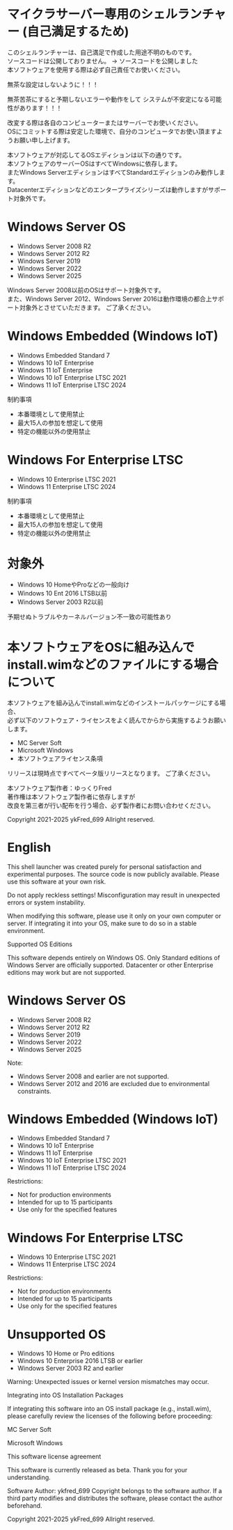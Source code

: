 # マイクラサーバー専用のシェルランチャー (自己満足するため)
このシェルランチャーは、自己満足で作成した用途不明のものです。  
ソースコードは公開しておりません。 → ソースコードを公開しました  
本ソフトウェアを使用する際は必ず自己責任でお使いください。  

無茶な設定はしないように！！！

無茶苦茶にすると予期しないエラーや動作をして
システムが不安定になる可能性があります！！！

改変する際は各自のコンピューターまたはサーバーでお使いください。  
OSにコミットする際は安定した環境で、自分のコンピュータでお使い頂ますようお願い申し上げます。

本ソフトウェアが対応してるOSエディションは以下の通りです。  
本ソフトウェアのサーバーOSはすべてWindowsに依存します。  
またWindows ServerエディションはすべてStandardエディションのみ動作します。  
Datacenterエディションなどのエンタープライズシリーズは動作しますがサポート対象外です。

# Windows Server OS
* Windows Server 2008 R2
* Windows Server 2012 R2
* Windows Server 2019
* Windows Server 2022
* Windows Server 2025

Windows Server 2008以前のOSはサポート対象外です。  
また、Windows Server 2012、Windows Server 2016は動作環境の都合上サポート対象外とさせていただきます。
ご了承ください。

# Windows Embedded (Windows IoT)
* Windows Embedded Standard 7
* Windows 10 IoT Enterprise
* Windows 11 IoT Enterprise
* Windows 10 IoT Enterprise LTSC 2021
* Windows 11 IoT Enterprise LTSC 2024

制約事項
* 本番環境として使用禁止
* 最大15人の参加を想定して使用 
* 特定の機能以外の使用禁止

# Windows For Enterprise LTSC
* Windows 10 Enterprise LTSC 2021
* Windows 11 Enterprise LTSC 2024

制約事項
* 本番環境として使用禁止
* 最大15人の参加を想定して使用 
* 特定の機能以外の使用禁止

# 対象外
* Windows 10 HomeやProなどの一般向け
* Windows 10 Ent 2016 LTSB以前
* Windows Server 2003 R2以前

予期せぬトラブルやカーネルバージョン不一致の可能性あり

# 本ソフトウェアをOSに組み込んでinstall.wimなどのファイルにする場合について
本ソフトウェアを組み込んでinstall.wimなどのインストールパッケージにする場合、  
必ず以下のソフトウェア・ライセンスをよく読んでからから実施するようお願いします。

* MC Server Soft
* Microsoft Windows
* 本ソフトウェアライセンス条項

リリースは現時点ですべてベータ版リリースとなります。
ご了承ください。

本ソフトウェア製作者：ゆっくりFred  
著作権は本ソフトウェア製作者に依存しますが  
改良を第三者が行い配布を行う場合、必ず製作者にお問い合わせください。

Copyright 2021-2025 ykFred_699 Allright reserved.

# English

This shell launcher was created purely for personal satisfaction and experimental purposes.
The source code is now publicly available.
Please use this software at your own risk.

Do not apply reckless settings!
Misconfiguration may result in unexpected errors or system instability.

When modifying this software, please use it only on your own computer or server.
If integrating it into your OS, make sure to do so in a stable environment.

Supported OS Editions

This software depends entirely on Windows OS.
Only Standard editions of Windows Server are officially supported.
Datacenter or other Enterprise editions may work but are not supported.

# Windows Server OS
* Windows Server 2008 R2
* Windows Server 2012 R2
* Windows Server 2019
* Windows Server 2022
* Windows Server 2025

Note:

* Windows Server 2008 and earlier are not supported.
* Windows Server 2012 and 2016 are excluded due to environmental constraints.

# Windows Embedded (Windows IoT)
* Windows Embedded Standard 7
* Windows 10 IoT Enterprise
* Windows 11 IoT Enterprise
* Windows 10 IoT Enterprise LTSC 2021
* Windows 11 IoT Enterprise LTSC 2024

Restrictions:
* Not for production environments
* Intended for up to 15 participants
* Use only for the specified features

# Windows For Enterprise LTSC
* Windows 10 Enterprise LTSC 2021
* Windows 11 Enterprise LTSC 2024

Restrictions:
* Not for production environments
* Intended for up to 15 participants
* Use only for the specified features

# Unsupported OS
* Windows 10 Home or Pro editions
* Windows 10 Enterprise 2016 LTSB or earlier
* Windows Server 2003 R2 and earlier

Warning: Unexpected issues or kernel version mismatches may occur.

Integrating into OS Installation Packages

If integrating this software into an OS install package (e.g., install.wim), please carefully review the licenses of the following before proceeding:

MC Server Soft

Microsoft Windows

This software license agreement

This software is currently released as beta.
Thank you for your understanding.

Software Author: ykfred_699
Copyright belongs to the software author.
If a third party modifies and distributes the software, please contact the author beforehand.

Copyright 2021-2025 ykFred_699 Allright reserved.

